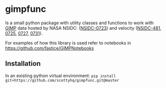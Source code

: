 # gimpfunc

Is a small python package with utility classes and functions to work with [GIMP](https://nsidc.org/data/measures/gimp) data hosted by NASA NSIDC: ([NSIDC-0723](https://nsidc.org/data/nsidc-0723)) and velocity ([NSIDC-481](https://nsidc.org/data/nsidc-0481), [0725](https://nsidc.org/data/nsidc-0725), [0727](https://nsidc.org/data/nsidc-0727), [0731](https://nsidc.org/data/nsidc-0731)).

For examples of how this library is used refer to notebooks in https://github.com/fastice/GIMPNotebooks

## Installation

In an existing python virtual environment: `pip install git+https://github.com/scottyhq/gimpfunc.git@master`

